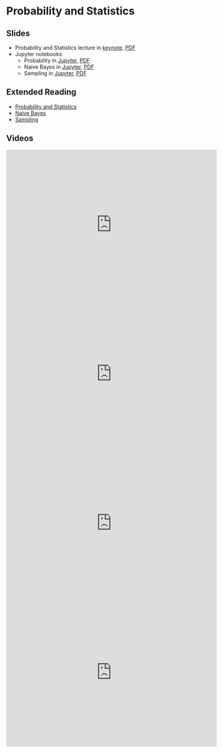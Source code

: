 # Probability and Statistics

## Slides

* Probability and Statistics lecture in
  [keynote](../../slides/1_24/2-Statistics.key),
  [PDF](../../slides/1_24/2-Statistics.pdf)
* Jupyter notebooks
  * Probability in [Jupyter](../../slides/1_24/probability.ipynb),
  [PDF](../../slides/1_24/probability.pdf)
  * Naive Bayes in [Jupyter](../../slides/1_24/naive-bayes.ipynb),
  [PDF](../../slides/1_24/naive-bayes.pdf)
  * Sampling in [Jupyter](../../slides/1_24/sampling.ipynb),
  [PDF](../../slides/1_24/sampling.pdf)

## Extended Reading

* [Probability and Statistics](http://en.diveintodeeplearning.org/chapter_crashcourse/probability.html)
* [Naive Bayes](http://en.diveintodeeplearning.org/chapter_crashcourse/naive-bayes.html)
* [Sampling](http://en.diveintodeeplearning.org/chapter_crashcourse/sampling.html)

## Videos

<center><iframe width="560" height="397" src="https://www.youtube.com/embed/clWLNb3-rps" frameborder="0" allowfullscreen></iframe></center>

<center><iframe width="560" height="397" src="https://www.youtube.com/embed/bVLXubD9wcI" frameborder="0" allowfullscreen></iframe></center>

<center><iframe width="560" height="397" src="https://www.youtube.com/embed/rPcQcHZhWeE" frameborder="0" allowfullscreen></iframe></center>

<center><iframe width="560" height="397" src="https://www.youtube.com/embed/OCyc0bCRVgE" frameborder="0" allowfullscreen></iframe></center>

